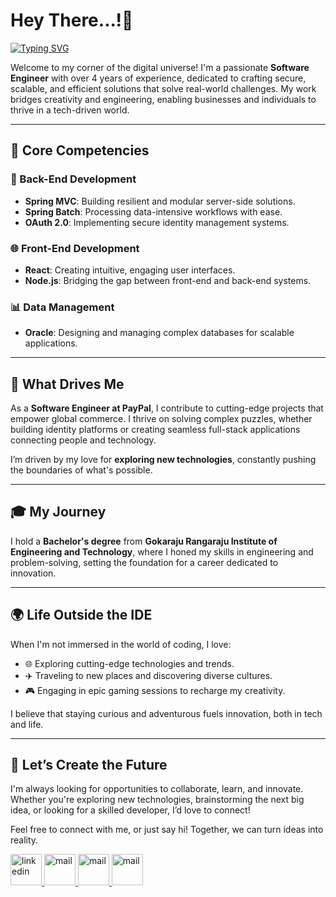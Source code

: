 # Hey There...!👋

[![Typing SVG](https://readme-typing-svg.herokuapp.com?font=Moto+Sans&weight=800&size=29&duration=10000&pause=10000&color=F7F7F7&width=435&lines=I+am+Mohammed+Adil+Yousuf)](https://git.io/typing-svg)

Welcome to my corner of the digital universe! I'm a passionate **Software Engineer** with over 4 years of experience, dedicated to crafting secure, scalable, and efficient solutions that solve real-world challenges. My work bridges creativity and engineering, enabling businesses and individuals to thrive in a tech-driven world.  

---

## 🌟 Core Competencies

### 🚀 Back-End Development  
- **Spring MVC**: Building resilient and modular server-side solutions.  
- **Spring Batch**: Processing data-intensive workflows with ease.  
- **OAuth 2.0**: Implementing secure identity management systems.  

### 🌐 Front-End Development  
- **React**: Creating intuitive, engaging user interfaces.  
- **Node.js**: Bridging the gap between front-end and back-end systems.  

### 📊 Data Management  
- **Oracle**: Designing and managing complex databases for scalable applications.  

---

## 🎯 What Drives Me  

As a **Software Engineer at PayPal**, I contribute to cutting-edge projects that empower global commerce. I thrive on solving complex puzzles, whether building identity platforms or creating seamless full-stack applications connecting people and technology.

I’m driven by my love for **exploring new technologies**, constantly pushing the boundaries of what's possible.  

---

## 🎓 My Journey  

I hold a **Bachelor's degree** from **Gokaraju Rangaraju Institute of Engineering and Technology**, where I honed my skills in engineering and problem-solving, setting the foundation for a career dedicated to innovation.  

---

## 🌍 Life Outside the IDE  

When I'm not immersed in the world of coding, I love:  
- 🌐 Exploring cutting-edge technologies and trends.  
- ✈️ Traveling to new places and discovering diverse cultures.  
- 🎮 Engaging in epic gaming sessions to recharge my creativity.  

I believe that staying curious and adventurous fuels innovation, both in tech and life.  

---

## 🤝 Let’s Create the Future  

I'm always looking for opportunities to collaborate, learn, and innovate. Whether you're exploring new technologies, brainstorming the next big idea, or looking for a skilled developer, I’d love to connect!  

Feel free to connect with me, or just say hi! Together, we can turn ideas into reality.  

<a href="https://www.linkedin.com/in/adilyousuf1234"> <img src="https://img.icons8.com/?size=100&id=13930&format=png&color=000000" width="50px" alt="linkedin"> </a>
<a href="mailto:adilyousuf1234@gmail.com"> <img src="https://img.icons8.com/?size=100&id=P7UIlhbpWzZm&format=png&color=000000" width="50px" alt="mail"> </a>
<a href="https://www.instagram.com/mohammed.adil.yousuf/"> <img src="https://img.icons8.com/?size=100&id=Xy10Jcu1L2Su&format=png&color=000000" width="50px" alt="mail"> </a>
<a href="https://x.com/Adil_Yousuf_"> <img src="https://img.icons8.com/?size=100&id=phOKFKYpe00C&format=png&color=000000" width="50px" alt="mail"> </a>



